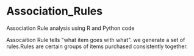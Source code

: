 # Association_Rules
Association Rule analysis using R and Python code

Assocaition Rule tells "what item goes with what". we generate a set of rules.Rules are certain groups of items purchased consistently together. 

